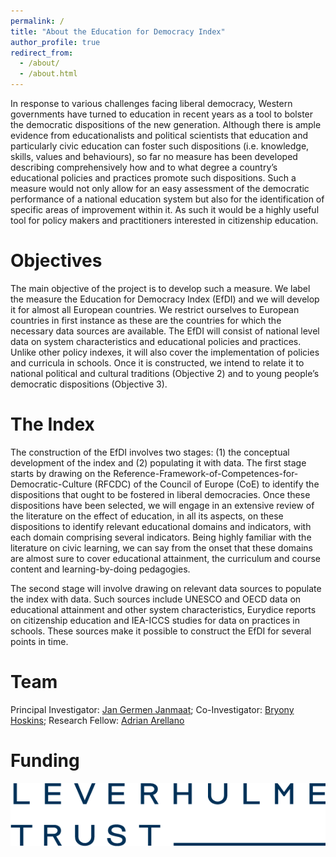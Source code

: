 ```yaml
---
permalink: /
title: "About the Education for Democracy Index"
author_profile: true
redirect_from:
  - /about/
  - /about.html
---
```


In response to various challenges facing liberal democracy, Western governments have
turned to education in recent years as a tool to bolster the democratic dispositions of
the new generation. Although there is ample evidence from
educationalists and political scientists that education and particularly civic education
can foster such dispositions (i.e. knowledge, skills, values and behaviours),
so far no measure has been developed describing comprehensively how and to what degree a country’s
educational policies and practices promote such dispositions. Such a measure would
not only allow for an easy assessment of the democratic performance of a national
education system but also for the identification of specific areas of improvement
within it. As such it would be a highly useful tool for policy makers and practitioners
interested in citizenship education.

Objectives
======
The main objective of the project is to develop such a measure. We label the measure the Education for Democracy Index (EfDI) and we will develop it for almost all European countries. We restrict ourselves to European countries in first instance as these are the countries for which the necessary data sources are available. The EfDI will consist of national level data on system characteristics and educational policies and practices. Unlike other policy indexes, it will also cover the implementation of policies and curricula in schools. Once it is constructed, we intend to relate it to national political and cultural traditions (Objective 2) and to young people’s democratic dispositions (Objective 3).

The Index
======
The construction of the EfDI involves two stages: (1) the conceptual development of
the index and (2) populating it with data. The first stage starts by drawing on the
Reference-Framework-of-Competences-for-Democratic-Culture (RFCDC) of the
Council of Europe (CoE) to identify the dispositions that ought to be fostered in
liberal democracies. Once these dispositions have been selected, we will engage in
an extensive review of the literature on the effect of education, in all its aspects, on
these dispositions to identify relevant educational domains and indicators, with each
domain comprising several indicators. Being highly familiar with the literature on civic
learning, we can say from the onset that these domains are almost sure to cover
educational attainment, the curriculum and course content and learning-by-doing pedagogies.

The second stage will involve drawing on relevant data sources to populate the index
with data. Such sources include UNESCO and OECD data on educational
attainment and other system characteristics, Eurydice reports on citizenship
education and IEA-ICCS studies for data on practices
in schools. These sources make it possible to construct the EfDI for several points in
time.

Team
======
Principal Investigator: [Jan Germen Janmaat](https://germjanmaat.wordpress.com/);
Co-Investigator: [Bryony Hoskins](https://bryonyhoskins.weebly.com/);
Research Fellow: [Adrian Arellano](https://www.adrianarellano.co/)

Funding
======

![Funder](/images/Leverhulme_Trust_RGB_blue_0_0.png)
